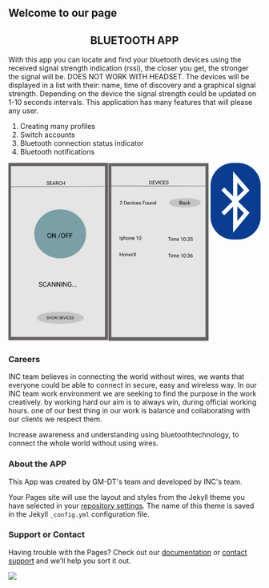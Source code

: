 ## Welcome to our page
<center><h2>BLUETOOTH APP</h2></center>

With this app you can locate and find your bluetooth devices using the received signal strength indication (rssi), the closer you get, the stronger the signal will be. DOES NOT WORK WITH HEADSET.
The devices will be displayed in a list with their: name, time of discovery and a graphical signal strength. Depending on the device the signal strength could be updated on 1-10 seconds intervals.
This application has many features that will please any user.
<ol>
  <li>Сreating many profiles</li>
  <li>Switch accounts</li>
  <li>Вluetooth connection status indicator</li>
  <li> Bluetooth notifications</li>
</ol>

<img src="images/scanning.JPG" width="200" align="left"><img src="images/devices.JPG" width="200"><img src="images/1200px-Bluetooth.svg.png" width="100" align="right">


### Careers

INC team believes in connecting the world without wires, we wants that everyone could be able to connect in secure, easy and wireless way. In our INC team work environment  we are seeking to find the purpose in the work creatively. by working hard our aim is to always win, during official working hours. one of our best thing in our work is balance and collaborating  with our clients we respect them.      

Increase awareness and understanding using bluetoothtechnology, to connect the whole world without using wires. 

### About the APP


This App was created by GM-DT's team and developed by INC's team. 


Your Pages site will use the layout and styles from the Jekyll theme you have selected in your [repository settings](https://github.com/Eszter96/INC_bluetooth_app/settings). The name of this theme is saved in the Jekyll `_config.yml` configuration file.

### Support or Contact

Having trouble with the Pages? Check out our [documentation](https://docs.github.com/categories/github-pages-basics/) or [contact support](https://support.github.com/contact) and we’ll help you sort it out.

<img src="download/contact-us.PNG" width="200" align="left">
